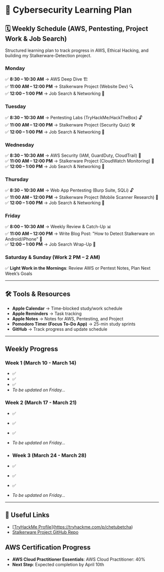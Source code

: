 # 🚀 Cybersecurity Learning Plan

## 🗓 Weekly Schedule (AWS, Pentesting, Project Work & Job Search)
Structured learning plan to track progress in AWS, Ethical Hacking, and building my Stalkerware-Detection project.

### **Monday**
✅ **8:30 – 10:30 AM** → AWS Deep Dive 🏗️  
✅ **11:00 AM – 12:00 PM** → Stalkerware Project (Website Dev) 🔍  
✅ **12:00 – 1:00 PM** → Job Search & Networking 💼  

### **Tuesday**
✅ **8:30 – 10:30 AM** → Pentesting Labs (TryHackMe/HackTheBox) 🔓  
✅ **11:00 AM – 12:00 PM** → Stalkerware Project (Security Quiz) 🛠️  
✅ **12:00 – 1:00 PM** → Job Search & Networking 🎯  

### **Wednesday**
✅ **8:30 – 10:30 AM** → AWS Security (IAM, GuardDuty, CloudTrail) 🔐  
✅ **11:00 AM – 12:00 PM** → Stalkerware Project (CloudWatch Monitoring) 🚀  
✅ **12:00 – 1:00 PM** → Job Search & Networking 💼  

### **Thursday**
✅ **8:30 – 10:30 AM** → Web App Pentesting (Burp Suite, SQLi) 🔓  
✅ **11:00 AM – 12:00 PM** → Stalkerware Project (Mobile Scanner Research) 📱  
✅ **12:00 – 1:00 PM** → Job Search & Networking 🎯  

### **Friday**
✅ **8:00 – 10:30 AM** → Weekly Review & Catch-Up 📊  
✅ **11:00 AM – 12:00 PM** → Write Blog Post: "How to Detect Stalkerware on Android/iPhone" 💾  
✅ **12:00 – 1:00 PM** → Job Search Wrap-Up 💼  

### **Saturday & Sunday (Work 2 PM – 2 AM)**
✅ **Light Work in the Mornings**: Review AWS or Pentest Notes, Plan Next Week’s Goals  

---

## **🛠 Tools & Resources**
- **Apple Calendar** → Time-blocked study/work schedule  
- **Apple Reminders** → Task tracking  
- **Apple Notes** → Notes for AWS, Pentesting, and Project  
- **Pomodoro Timer (Focus To-Do App)** → 25-min study sprints  
- **GitHub** → Track progress and update schedule  

---

## Weekly Progress
### Week 1 (March 10 - March 14)
- ✅ 
- ✅ 
- ✅ 
- *To be updated on Friday…*

### Week 2 (March 17 - March 21)
- ✅ 
- ✅ 
- ✅ 
- *To be updated on Friday…*
  
- ### Week 3 (March 24 - March 28)
- ✅ 
- ✅ 
- ✅ 
- *To be updated on Friday…* 

---

## **🔗 Useful Links**
- [[TryHackMe Profile](#)](https://tryhackme.com/p/chetubetcha)
- [Stalkerware Project GitHub Repo](#)

## **AWS Certification Progress**
- **AWS Cloud Practitioner Essentials**: AWS Cloud Practitioner: 40%
- **Next Step**: Expected completion by April 10th
